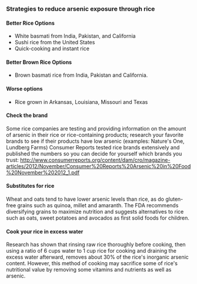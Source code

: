 <div class="callout large">

<h3>Strategies to reduce arsenic exposure through rice </h3>

<h4> Better Rice Options </h4>

<ul>
	<li>White basmati from India, Pakistan, and California</li>
	<li>Sushi rice from the United States</li>
	<li>Quick-cooking and instant rice</li>
</ul>

<h4> Better Brown Rice Options </h4>

<ul>
	<li>Brown basmati rice from India, Pakistan and California. </li>
</ul>

<h4> Worse options </h4>

<ul>
	<li>Rice grown in Arkansas, Louisiana, Missouri and Texas </li>
</ul>

<h4> Check the brand </h4>

Some rice companies are testing and providing information on the amount of arsenic in their rice or rice-containing products; research your favorite brands to see if their products have low arsenic (examples: Nature's One, Lundberg Farms) Consumer Reports tested rice brands extensively and published the numbers so you can decide for yourself which brands you trust:  <a href="http://www.consumerreports.org/content/dam/cro/magazine-articles/2012/November/Consumer%20Reports%20Arsenic%20in%20Food%20November%202012_1.pdf">http://www.consumerreports.org/content/dam/cro/magazine-articles/2012/November/Consumer%20Reports%20Arsenic%20in%20Food%20November%202012_1.pdf</a>

<h4> Substitutes for rice </h4>

Wheat and oats tend to have lower arsenic levels than rice, as do gluten-free grains such as quinoa, millet and amaranth. The FDA recommends diversifying grains to maximize nutrition and suggests alternatives to rice such as oats, sweet potatoes and avocados as first solid foods for children.

<h4> Cook your rice in excess water</h4>

Research has shown that rinsing raw rice thoroughly before cooking, then using a ratio of 6 cups water to 1 cup rice for cooking and draining the excess water afterward, removes about 30% of the rice's inorganic arsenic content. However, this method of cooking may sacrifice some of rice's nutritional value by removing some vitamins and nutrients as well as arsenic.

</div>
